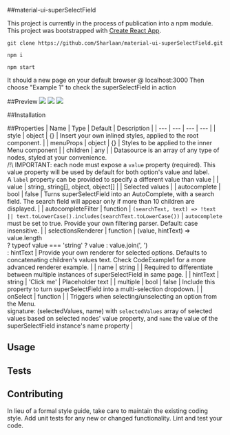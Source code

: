 ##material-ui-superSelectField

This project is currently in the process of publication into a npm module.
This project was bootstrapped with [Create React App](https://github.com/facebookincubator/create-react-app).

```
git clone https://github.com/Sharlaan/material-ui-superSelectField.git

npm i

npm start
```

It should a new page on your default browser @ localhost:3000
Then choose "Example 1" to check the superSelectField in action

##Preview
![](https://github.com/Sharlaan/material-ui-superSelectField/blob/master/dataSource.png)
![](https://github.com/Sharlaan/material-ui-superSelectField/blob/master/caseInsensitive.png)
![](https://github.com/Sharlaan/material-ui-superSelectField/blob/master/chips.png)


##Installation


##Properties
| Name | Type | Default | Description |
| --- | --- | --- | --- |
| style | object | {} | Insert your own inlined styles, applied to the root component. |
| menuProps | object | {} | Styles to be applied to the inner Menu component |
| children | any |  | Datasource is an array of any type of nodes, styled at your convenience.<br>/!\ IMPORTANT: each node must expose a `value` property (required). This value property will be used by default for both option's value and label.<br>A `label` property can be provided to specify a different value than value |
| value | string, string[], object, object[] | | Selected values |
| autocomplete | bool | false | Turns superSelectField into an AutoComplete, with a search field. The search field will appear only if more than 10 children are displayed. |
| autocompleteFilter | function | ```(searchText, text) => !text || text.toLowerCase().includes(searchText.toLowerCase())``` | `autocomplete` must be set to true. Provide your own filtering parser. Default: case insensitive. |
| selectionsRenderer | function | <span>(value, hintText) => value.length<br>? typeof value === 'string' ? value : value.join(', ')<br>: hintText</span> | Provide your own renderer for selected options. Defaults to concatenating children's values text. Check CodeExample1 for a more advanced renderer example. |
| name | string | | Required to differentiate between multiple instances of superSelectField in same page. |
| hintText | string | 'Click me' | Placeholder text |
| multiple | bool | false | Include this property to turn superSelectField into a multi-selection dropdown. |
| onSelect | function | | Triggers when selecting/unselecting an option from the Menu.<br>signature: (selectedValues, name) with `selectedValues` array of selected values based on selected nodes' value property, and `name` the value of the superSelectField instance's name property |


## Usage


## Tests


## Contributing

In lieu of a formal style guide, take care to maintain the existing coding style. Add unit tests for any new or changed functionality. Lint and test your code.